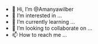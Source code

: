 - 👋 Hi, I’m @Amanyawilber
- 👀 I’m interested in ...
- 🌱 I’m currently learning ...
- 💞️ I’m looking to collaborate on ...
- 📫 How to reach me ...

<!---
Amanyawilber/Amanyawilber is a ✨ special ✨ repository because its `README.md` (this file) appears on your GitHub profile.
You can click the Preview link to take a look at your changes.
--->

